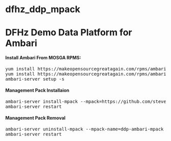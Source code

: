 # dfhz_ddp_mpack
<h1>DFHz Demo Data Platform for Ambari</h1>

#### Install Ambari From MOSGA RPMS:
<pre>yum install https://makeopensourcegreatagain.com/rpms/ambari-server-2.7.5.0-0.x86_64.rpm -y
yum install https://makeopensourcegreatagain.com/rpms/ambari-agent-2.7.5.0-0.x86_64.rpm -y
ambari-server setup -s</pre>

#### Management Pack Installaion
<pre>ambari-server install-mpack --mpack=https://github.com/steven-dfheinz/dfhz_ddp_mpack/raw/master/ddp-ambari-mpack-0.0.0.1-0.tar.gz --verbose
ambari-server restart</pre>


#### Management Pack Removal
<pre>ambari-server uninstall-mpack --mpack-name=ddp-ambari-mpack
ambari-server restart</pre>
